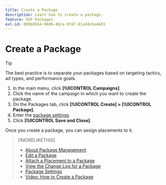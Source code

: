 ```yaml
---
title: Create a Package
description: Learn how to create a package.
feature: DSP Packages
exl-id: 009b65b4-0686-46ca-9f47-01ad4c6a4683
---
```

# Create a Package

>[!TIP]
>
>The best practice is to separate your packages based on targeting tactics, ad types, and performance goals.

1. In the main menu, click **[!UICONTROL Campaigns]**.
1. Click the name of the campaign in which you want to create the package.
1. On the Packages tab, click **[!UICONTROL Create] > [!UICONTROL Package]**.
1. Enter the [package settings](package-settings.md).
1. Click **[!UICONTROL Save and Close]**.

Once you create a package, you can assign placements to it.

>[!MORELIKETHIS]
>
>* [About Package Management](package-about.md)
>* [Edit a Package](package-edit.md)
>* [Attach a Placement to a Package](package-attach-placement.md)
>* [View the Change Log for a Package](package-change-log.md)
>* [Package Settings](package-settings.md)
>* [Video: How to Create a Package](https://experienceleague.adobe.com/docs/advertising-cloud-learn/tutorials/dsp/package-create.html)
